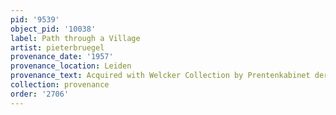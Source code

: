 ```yaml
---
pid: '9539'
object_pid: '10038'
label: Path through a Village
artist: pieterbruegel
provenance_date: '1957'
provenance_location: Leiden
provenance_text: Acquired with Welcker Collection by Prentenkabinet der Rijksuniversiteit
collection: provenance
order: '2706'
---
```

